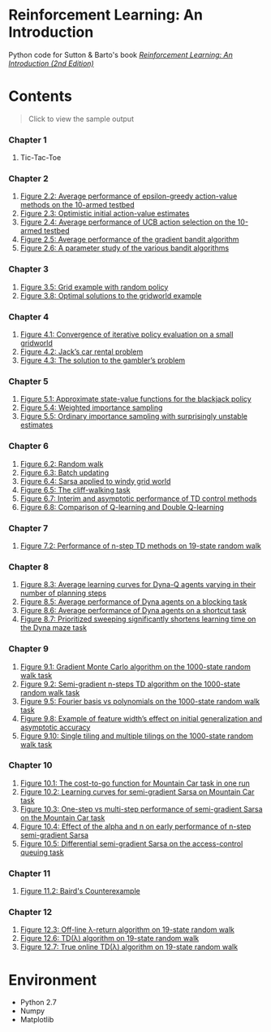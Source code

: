 # Reinforcement Learning: An Introduction

Python code for Sutton & Barto's book [*Reinforcement Learning: An Introduction (2nd Edition)*](http://incompleteideas.net/sutton/book/the-book-2nd.html)

# Contents

> Click to view the sample output

### Chapter 1
1. Tic-Tac-Toe

### Chapter 2
1. [Figure 2.2: Average performance of epsilon-greedy action-value methods on the 10-armed testbed](https://shangtongzhang.github.io/reinforcement-learning-an-introduction/#2_2)
2. [Figure 2.3: Optimistic initial action-value estimates](https://shangtongzhang.github.io/reinforcement-learning-an-introduction/#2_3)
3. [Figure 2.4: Average performance of UCB action selection on the 10-armed testbed](https://shangtongzhang.github.io/reinforcement-learning-an-introduction/#2_4)
4. [Figure 2.5: Average performance of the gradient bandit algorithm](https://shangtongzhang.github.io/reinforcement-learning-an-introduction/#2_5)
5. [Figure 2.6: A parameter study of the various bandit algorithms](https://shangtongzhang.github.io/reinforcement-learning-an-introduction/#2_6)

### Chapter 3
1. [Figure 3.5: Grid example with random policy](https://shangtongzhang.github.io/reinforcement-learning-an-introduction/#3_5)
2. [Figure 3.8: Optimal solutions to the gridworld example](https://shangtongzhang.github.io/reinforcement-learning-an-introduction/#3_8)

### Chapter 4
1. [Figure 4.1: Convergence of iterative policy evaluation on a small gridworld](https://shangtongzhang.github.io/reinforcement-learning-an-introduction/#4_1)
2. [Figure 4.2: Jack’s car rental problem](https://shangtongzhang.github.io/reinforcement-learning-an-introduction/#4_2)
3. [Figure 4.3: The solution to the gambler’s problem](https://shangtongzhang.github.io/reinforcement-learning-an-introduction/#4_3)

### Chapter 5
1. [Figure 5.1: Approximate state-value functions for the blackjack policy](https://shangtongzhang.github.io/reinforcement-learning-an-introduction/#5_1)
2. [Figure 5.4: Weighted importance sampling](https://shangtongzhang.github.io/reinforcement-learning-an-introduction/#5_4)
3. [Figure 5.5: Ordinary importance sampling with surprisingly unstable estimates](https://shangtongzhang.github.io/reinforcement-learning-an-introduction/#5_5)

### Chapter 6
1. [Figure 6.2: Random walk](https://shangtongzhang.github.io/reinforcement-learning-an-introduction/#6_2)
2. [Figure 6.3: Batch updating](https://shangtongzhang.github.io/reinforcement-learning-an-introduction/#6_3)
3. [Figure 6.4: Sarsa applied to windy grid world](https://shangtongzhang.github.io/reinforcement-learning-an-introduction/#6_4)
4. [Figure 6.5: The cliff-walking task](https://shangtongzhang.github.io/reinforcement-learning-an-introduction/#6_5)
5. [Figure 6.7: Interim and asymptotic performance of TD control methods](https://shangtongzhang.github.io/reinforcement-learning-an-introduction/#6_7)
6. [Figure 6.8: Comparison of Q-learning and Double Q-learning](https://shangtongzhang.github.io/reinforcement-learning-an-introduction/#6_8)

### Chapter 7
1. [Figure 7.2: Performance of n-step TD methods on 19-state random walk](https://shangtongzhang.github.io/reinforcement-learning-an-introduction/#7_2)

### Chapter 8
1. [Figure 8.3: Average learning curves for Dyna-Q agents varying in their number of planning steps](https://shangtongzhang.github.io/reinforcement-learning-an-introduction/#8_3)
2. [Figure 8.5: Average performance of Dyna agents on a blocking task](https://shangtongzhang.github.io/reinforcement-learning-an-introduction/#8_5)
3. [Figure 8.6: Average performance of Dyna agents on a shortcut task](https://shangtongzhang.github.io/reinforcement-learning-an-introduction/#8_6)
4. [Figure 8.7: Prioritized sweeping significantly shortens learning time on the Dyna maze task](https://shangtongzhang.github.io/reinforcement-learning-an-introduction/#8_7)

### Chapter 9
1. [Figure 9.1: Gradient Monte Carlo algorithm on the 1000-state random walk task](https://shangtongzhang.github.io/reinforcement-learning-an-introduction/#9_1) 
2. [Figure 9.2: Semi-gradient n-steps TD algorithm on the 1000-state random walk task](https://shangtongzhang.github.io/reinforcement-learning-an-introduction/#9_2)
3. [Figure 9.5: Fourier basis vs polynomials on the 1000-state random walk task](https://shangtongzhang.github.io/reinforcement-learning-an-introduction/#9_5)
4. [Figure 9.8: Example of feature width’s effect on initial generalization and asymptotic accuracy](https://shangtongzhang.github.io/reinforcement-learning-an-introduction/#9_8)
5. [Figure 9.10: Single tiling and multiple tilings on the 1000-state random walk task](https://shangtongzhang.github.io/reinforcement-learning-an-introduction/#9_10)

### Chapter 10
1. [Figure 10.1: The cost-to-go function for Mountain Car task in one run](https://shangtongzhang.github.io/reinforcement-learning-an-introduction/#10_1)
2. [Figure 10.2: Learning curves for semi-gradient Sarsa on Mountain Car task](https://shangtongzhang.github.io/reinforcement-learning-an-introduction/#10_2)
3. [Figure 10.3: One-step vs multi-step performance of semi-gradient Sarsa on the Mountain Car task](https://shangtongzhang.github.io/reinforcement-learning-an-introduction/#10_3)
4. [Figure 10.4: Effect of the alpha and n on early performance of n-step semi-gradient Sarsa](https://shangtongzhang.github.io/reinforcement-learning-an-introduction/#10_4)
5. [Figure 10.5: Differential semi-gradient Sarsa on the access-control queuing task](https://shangtongzhang.github.io/reinforcement-learning-an-introduction/#10_5)

### Chapter 11
1. [Figure 11.2: Baird's Counterexample](https://shangtongzhang.github.io/reinforcement-learning-an-introduction/#11_2)

### Chapter 12
1. [Figure 12.3: Off-line λ-return algorithm on 19-state random walk](https://shangtongzhang.github.io/reinforcement-learning-an-introduction/#12_3)
2. [Figure 12.6: TD(λ) algorithm on 19-state random walk](https://shangtongzhang.github.io/reinforcement-learning-an-introduction/#12_6)
3. [Figure 12.7: True online TD(λ) algorithm on 19-state random walk](https://shangtongzhang.github.io/reinforcement-learning-an-introduction/#12_7)

# Environment
* Python 2.7
* Numpy
* Matplotlib